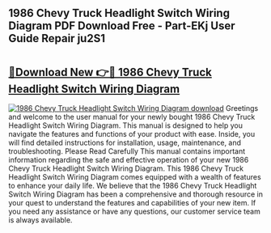 ## 1986 Chevy Truck Headlight Switch Wiring Diagram PDF Download Free - Part-EKj User Guide Repair ju2S1

# <h2><a href="http://dfurz9.blite.top/?on=1986+Chevy+Truck+Headlight+Switch+Wiring+Diagram">🔗Download New 👉🔴 1986 Chevy Truck Headlight Switch Wiring Diagram</a></h2>

[![1986 Chevy Truck Headlight Switch Wiring Diagram download](https://i.imgur.com/lujVjoI.png)](http://dfurz9.blite.top/?on=1986+Chevy+Truck+Headlight+Switch+Wiring+Diagram)
Greetings and welcome to the user manual for your newly bought 1986 Chevy Truck Headlight Switch Wiring Diagram. This manual is designed to help you navigate the features and functions of your product with ease. Inside, you will find detailed instructions for installation, usage, maintenance, and troubleshooting. Please Read Carefully This manual contains important information regarding the safe and effective operation of your new 1986 Chevy Truck Headlight Switch Wiring Diagram. This 1986 Chevy Truck Headlight Switch Wiring Diagram comes equipped with a wealth of features to enhance your daily life. We believe that the 1986 Chevy Truck Headlight Switch Wiring Diagram has been a comprehensive and thorough resource in your quest to understand the features and capabilities of your new item. If you need any assistance or have any questions, our customer service team is always available.
